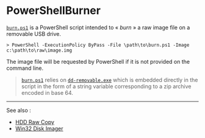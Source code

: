 # PowerShellBurner

[`burn.ps1`](burn.ps1) is a PowerShell script intended to « _burn_ » a raw image file on a removable USB drive.

```console
> PowerShell -ExecutionPolicy ByPass -File \path\to\burn.ps1 -Image c:\path\to\raw\image.img
```

The image file will be requested by PowerShell if it is not provided on the command line.

> [`burn.ps1`](burn.ps1) relies on [`dd-removable.exe`](http://www.chrysocome.net/dd) which is embedded directly in the script in the form of a string variable corresponding to a zip archive encoded in base 64.

---

See also :
- [HDD Raw Copy](https://hddguru.com/software/HDD-Raw-Copy-Tool/)
- [Win32 Disk Imager](https://sourceforge.net/projects/win32diskimager/)
